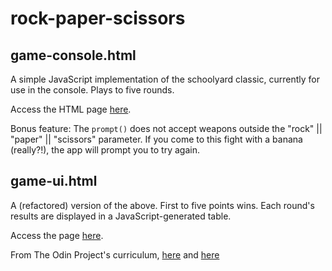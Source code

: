 # rock-paper-scissors

## game-console.html
A simple JavaScript implementation of the schoolyard classic, currently for use in the console. Plays to five rounds.

Access the HTML page [here](https://petrichor829.github.io/rock-paper-scissors/game-console.html).

Bonus feature: The <code>prompt()</code> does not accept weapons outside the "rock" || "paper" || "scissors" parameter. If you come to this fight with a banana (really?!), the app will prompt you to try again.

## game-ui.html
A (refactored) version of the above. First to five points wins. Each round's results are displayed in a JavaScript-generated table.

Access the page [here](https://petrichor829.github.io/rock-paper-scissors/game-ui.html).

From The Odin Project's curriculum, [here](https://www.theodinproject.com/lessons/rock-paper-scissors) and [here](https://www.theodinproject.com/lessons/dom-manipulation)


